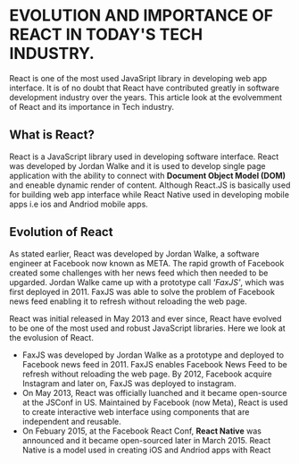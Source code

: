 # **EVOLUTION AND IMPORTANCE OF REACT IN TODAY'S TECH INDUSTRY.**
React is one of the most used JavaSript library in developing web app interface. It is of no doubt that React have contributed greatly in software development industry over the years. This article look at the evolvemment of React and its importance in Tech industry.
## **What is React?**
React is a JavaScript library used in developing software interface. React was developed by Jordan Walke and it is used to develop single page application with the ability to connect with **Document Object Model (DOM)** and eneable dynamic render of content. Although React.JS is basically used for building web app interface while React Native used in developing mobile apps i.e ios and Andriod mobile apps.
## **Evolution of React**
As stated earlier, React was developed by Jordan Walke, a software engineer at Facebook now known as META. The rapid growth of Facebook created some challenges with her news feed which then needed to be upgarded. Jordan Walke came up with a prototype call *'FaxJS'*, which was first deployed in 2011. FaxJS was able to solve the problem of Facebook news feed enabling it to refresh without reloading the web page.

React was initial released in May 2013 and ever since, React have evolved to be one of the most used and robust JavaScript libraries. Here we look at the evolusion of React.

* FaxJS was developed by Jordan Walke as a prototype and deployed to Facebook news feed in 2011. FaxJS enables Facebook News Feed to be refresh without reloading the web page. By 2012, Facebook acquire Instagram and later on, FaxJS was deployed to instagram.
* On May 2013, React was officially luanched and it became open-source at the JSConf in US. Maintained by Facebook (now Meta), React is used to create interactive web interface using components that are independent and reusable.
* On Febuary 2015, at the Facebook React Conf, **React Native** was announced and it became open-sourced later in March 2015. React Native is a model used in creating iOS and Andriod apps with React